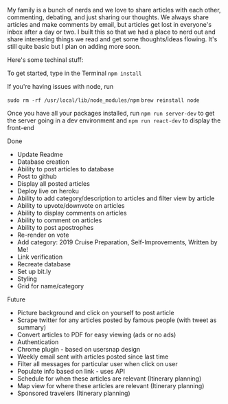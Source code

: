 My family is a bunch of nerds and we love to share articles with each other, commenting, debating, and just sharing our thoughts. We always share articles and make comments by email, but articles get lost in everyone's inbox after a day or two. I built this so that we had a place to nerd out and share interesting things we read and get some thoughts/ideas flowing. It's still quite basic but I plan on adding more soon. 

Here's some techinal stuff:

To get started, type in the Terminal 
`npm install`

If you're having issues with node, run 

`sudo rm -rf /usr/local/lib/node_modules/npm`
`brew reinstall node`
 

Once you have all your packages installed, run
`npm run server-dev` to get the server going in a dev environment and
`npm run react-dev` to display the front-end


Done
- Update Readme
- Database creation
- Ability to post articles to database
- Post to github 
- Display all posted articles
- Deploy live on heroku
- Ability to add category/description to articles and filter view by article
- Ability to upvote/downvote on articles
- Ability to display comments on articles
- Ability to comment on articles
- Ability to post apostrophes
- Re-render on vote
- Add category: 2019 Cruise Preparation, Self-Improvements, Written by Me!
- Link verification
- Recreate database
- Set up bit.ly
- Styling
- Grid for name/category

Future
- Picture background and click on yourself to post article
- Scrape twitter for any articles posted by famous people (with tweet as summary)
- Convert articles to PDF for easy viewing (ads or no ads)
- Authentication
- Chrome plugin - based on usersnap design
- Weekly email sent with articles posted since last time
- Filter all messages for particular user when click on user
- Populate info based on link - uses API
- Schedule for when these articles are relevant (Itinerary planning)
- Map view for where these articles are relevant (Itinerary planning)
- Sponsored travelers (Itinerary planning)